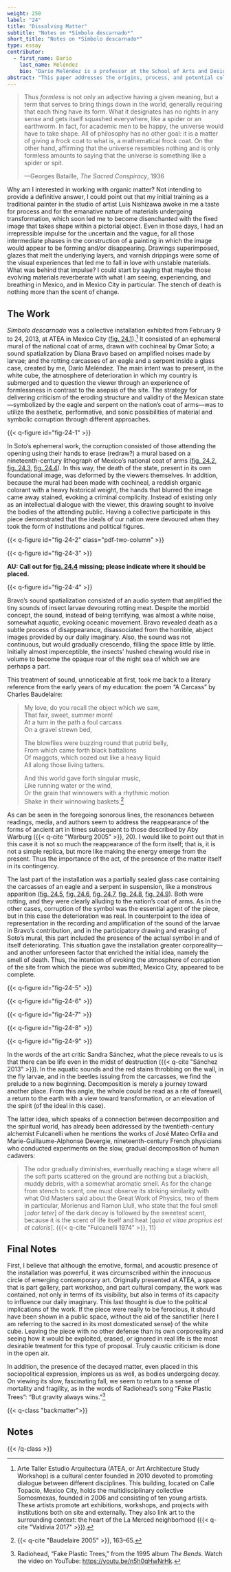 ```yaml
---
weight: 250
label: "24"
title: "Dissolving Matter"
subtitle: "Notes on *Símbolo descarnado*"
short_title: "Notes on *Símbolo descarnado*"
type: essay
contributor:
  - first_name: Darío
    last_name: Meléndez
    bio: "Darío Meléndez is a professor at the School of Arts and Design at the Universidad Nacional Autónoma de México. He pursued his bachelor’s and master’s degrees in visual arts with a specialization in painting, as well as his doctorate in arts and design, at that university. His artistic research focuses on material explorations based in painting, while also touching on the fields of drawing, action art, installation art, and beyond."
abstract: "This paper addresses the origins, process, and potential cultural resonances of the installation *Símbolo descarnado* (2013), presented at ATEA, Mexico City, in 2013, which invoked the earthly presences of the eagle and the serpent, symbols on the Mexican flag, using organic matter that was undergoing decomposition. In this approach to the image as a Warburgian force field, the work proposes viewing the material and symbolic decomposition of Mexico’s foundational legend as rendering it a formless territory whose detritus appears to whisper that another nation is possible."
---
```


> Thus *formless* is not only an adjective having a given meaning, but a term that serves to bring things down in the world, generally requiring that each thing have its form. What it designates has no rights in any sense and gets itself squashed everywhere, like a spider or an earthworm. In fact, for academic men to be happy, the universe would have to take shape. All of philosophy has no other goal: it is a matter of giving a frock coat to what is, a mathematical frock coat. On the other hand, affirming that the universe resembles nothing and is only formless amounts to saying that the universe is something like a spider or spit.
>
> —Georges Bataille, *The Sacred Conspiracy*, 1936

Why am I interested in working with organic matter? Not intending to provide a definitive answer, I could point out that my initial training as a traditional painter in the studio of artist Luis Nishizawa awoke in me a taste for process and for the emanative nature of materials undergoing transformation, which soon led me to become disenchanted with the fixed image that takes shape within a pictorial object. Even in those days, I had an irrepressible impulse for the uncertain and the vague, for all those intermediate phases in the construction of a painting in which the image would appear to be forming and/or disappearing. Drawings superimposed, glazes that melt the underlying layers, and varnish drippings were some of the visual experiences that led me to fall in love with unstable materials. What was behind that impulse? I could start by saying that maybe those evolving materials reverberate with what I am seeing, experiencing, and breathing in Mexico, and in Mexico City in particular. The stench of death is nothing more than the scent of change.

## The Work

*Símbolo descarnado* was a collective installation exhibited from February 9 to 24, 2013, at ATEA in Mexico City ([fig. 24.1](#fig-24-1)).[^1] It consisted of an ephemeral mural of the national coat of arms, drawn with cochineal by Omar Soto; a sound spatialization by Diana Bravo based on amplified noises made by larvae; and the rotting carcasses of an eagle and a serpent inside a glass case, created by me, Darío Meléndez. The main intent was to present, in the white cube, the atmosphere of deterioration in which my country is submerged and to question the viewer through an experience of formlessness in contrast to the asepsis of the site. The strategy for delivering criticism of the eroding structure and validity of the Mexican state—symbolized by the eagle and serpent on the nation’s coat of arms—was to utilize the aesthetic, performative, and sonic possibilities of material and symbolic corruption through different approaches.

{{< q-figure id="fig-24-1" >}}

In Soto’s ephemeral work, the corruption consisted of those attending the opening using their hands to erase (redraw?) a mural based on a nineteenth-century lithograph of Mexico’s national coat of arms ([fig. 24.2](#fig-24-2), [fig. 24.3](#fig-24-3), [fig. 24.4](#fig-24-4)). In this way, the death of the state, present in its own foundational image, was deformed by the viewers themselves. In addition, because the mural had been made with cochineal, a reddish organic colorant with a heavy historical weight, the hands that blurred the image came away stained, evoking a criminal complicity. Instead of existing only as an intellectual dialogue with the viewer, this drawing sought to involve the bodies of the attending public. Having a collective participate in this piece demonstrated that the ideals of our nation were devoured when they took the form of institutions and political figures.

{{< q-figure id="fig-24-2" class="pdf-two-column" >}}

{{< q-figure id="fig-24-3" >}}

**AU: Call out for [fig. 24.4](#fig-24-4) missing; please indicate where it should be placed.**

{{< q-figure id="fig-24-4" >}}

Bravo’s sound spatialization consisted of an audio system that amplified the tiny sounds of insect larvae devouring rotting meat. Despite the morbid concept, the sound, instead of being terrifying, was almost a white noise, somewhat aquatic, evoking oceanic movement. Bravo revealed death as a subtle process of disappearance, disassociated from the horrible, abject images provided by our daily imaginary. Also, the sound was not continuous, but would gradually crescendo, filling the space little by little. Initially almost imperceptible, the insects’ hushed chewing would rise in volume to become the opaque roar of the night sea of which we are perhaps a part.

This treatment of sound, unnoticeable at first, took me back to a literary reference from the early years of my education: the poem “A Carcass” by Charles Baudelaire:

> My love, do you recall the object which we saw,\
> That fair, sweet, summer morn!\
> At a turn in the path a foul carcass\
> On a gravel strewn bed,
>
> The blowflies were buzzing round that putrid belly,\
> From which came forth black battalions\
> Of maggots, which oozed out like a heavy liquid\
> All along those living tatters.
>
> And this world gave forth singular music,\
> Like running water or the wind,\
> Or the grain that winnowers with a rhythmic motion\
> Shake in their winnowing baskets.[^2]

As can be seen in the foregoing sonorous lines, the resonances between readings, media, and authors seem to address the reappearance of the forms of ancient art in times subsequent to those described by Aby Warburg ({{< q-cite "Warburg 2005" >}}, 20). I would like to point out that in this case it is not so much the reappearance of the form itself; that is, it is not a simple replica, but more like making the energy emerge from the present. Thus the importance of the act, of the presence of the matter itself in its contingency.

The last part of the installation was a partially sealed glass case containing the carcasses of an eagle and a serpent in suspension, like a monstrous apparition ([fig. 24.5](#fig-24-5), [fig. 24.6](#fig-24-6), [fig. 24.7](#fig-24-7), [fig. 24.8](#fig-24-8), [fig. 24.9](#fig-24-9)). Both were rotting, and they were clearly alluding to the nation’s coat of arms. As in the other cases, corruption of the symbol was the essential agent of the piece, but in this case the deterioration was real. In counterpoint to the idea of representation in the recording and amplification of the sound of the larvae in Bravo’s contribution, and in the participatory drawing and erasing of Soto’s mural, this part included the presence of the actual symbol in and of itself deteriorating. This situation gave the installation greater corporeality—and another unforeseen factor that enriched the initial idea, namely the smell of death. Thus, the intention of evoking the atmosphere of corruption of the site from which the piece was submitted, Mexico City, appeared to be complete.

{{< q-figure id="fig-24-5" >}}

{{< q-figure id="fig-24-6" >}}

{{< q-figure id="fig-24-7" >}}

{{< q-figure id="fig-24-8" >}}

{{< q-figure id="fig-24-9" >}}

In the words of the art critic Sandra Sánchez, what the piece reveals to us is that there can be life even in the midst of destruction ({{< q-cite "Sánchez 2013" >}}). In the aquatic sounds and the red stains throbbing on the wall, in the fly larvae, and in the beetles issuing from the carcasses, we find the prelude to a new beginning. Decomposition is merely a journey toward another place. From this angle, the whole could be read as a rite of farewell, a return to the earth with a view toward transformation, or an elevation of the spirit (of the ideal in this case).

The latter idea, which speaks of a connection between decomposition and the spiritual world, has already been addressed by the twentieth-century alchemist Fulcanelli when he mentions the works of José Mateo Orfila and Marie-Guillaume-Alphonse Devergie, nineteenth-century French physicians who conducted experiments on the slow, gradual decomposition of human cadavers:

> The odor gradually diminishes, eventually reaching a stage where all the soft parts scattered on the ground are nothing but a blackish, muddy debris, with a somewhat aromatic smell. As for the change from stench to scent, one must observe its striking similarity with what Old Masters said about the Great Work of Physics, two of them in particular, Morienus and Ramon Llull, who state that the foul smell \[*odor teter*\] of the dark decay is followed by the sweetest scent, because it is the scent of life itself and heat \[*quia et vitae proprius est et caloris*\]. ({{< q-cite "Fulcanelli 1974" >}}, 11)

## Final Notes

First, I believe that although the emotive, formal, and acoustic presence of the installation was powerful, it was circumscribed within the innocuous circle of emerging contemporary art. Originally presented at ATEA, a space that is part gallery, part workshop, and part cultural company, the work was contained, not only in terms of its visibility, but also in terms of its capacity to influence our daily imaginary. This last thought is due to the political implications of the work. If the piece were really to be ferocious, it should have been shown in a public space, without the aid of the sanctifier (here I am referring to the sacred in its most domesticated sense) of the white cube. Leaving the piece with no other defense than its own corporeality and seeing how it would be exploited, erased, or ignored in real life is the most desirable treatment for this type of proposal. Truly caustic criticism is done in the open air.

In addition, the presence of the decayed matter, even placed in this sociopolitical expression, implores us as well, as bodies undergoing decay. On viewing its slow, fascinating fall, we seem to return to a sense of mortality and fragility, as in the words of Radiohead’s song “Fake Plastic Trees”: “But gravity always wins.”[^3]

{{< q-class "backmatter">}}
## Notes
{{< /q-class >}}

[^1]: Arte Taller Estudio Arquitectura (ATEA, or Art Architecture Study Workshop) is a cultural center founded in 2010 devoted to promoting dialogue between different disciplines. This building, located on Calle Topacio, Mexico City, holds the multidisciplinary collective Somosmexas, founded in 2006 and consisting of ten young artists. These artists promote art exhibitions, workshops, and projects with institutions both on site and externally. They also link art to the surrounding context: the heart of the La Merced neighborhood ({{< q-cite "Valdivia 2017" >}}).

[^2]: {{< q-cite "Baudelaire 2005" >}}, 163–65.

[^3]: Radiohead, “Fake Plastic Trees,” from the 1995 album *The Bends*. Watch the video on YouTube: <https://youtu.be/n5h0qHwNrHk>.
